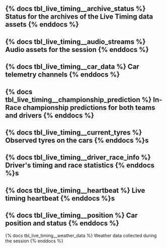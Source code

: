 {% docs tbl_live_timing__archive_status %}
Status for the archives of the Live Timing data assets
{% enddocs %}
---
{% docs tbl_live_timing__audio_streams %}
Audio assets for the session
{% enddocs %}
---
{% docs tbl_live_timing__car_data %}
Car telemetry channels
{% enddocs %}
---
{% docs tbl_live_timing__championship_prediction %}
In-Race championship predictions for both teams and drivers
{% enddocs %}
---
{% docs tbl_live_timing__current_tyres %}
Observed tyres on the cars
{% enddocs %}s
---
{% docs tbl_live_timing__driver_race_info %}
Driver's timing and race statistics
{% enddocs %}s
---
{% docs tbl_live_timing__heartbeat %}
Live timing heartbeat 
{% enddocs %}s
---
{% docs tbl_live_timing__position %}
Car position and status
{% enddocs %}
---
{% docs tbl_live_timing__weather_data %}
Weather data collected during the session
{% enddocs %}